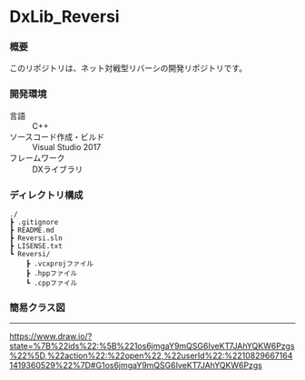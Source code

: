 # DxLib_Reversi
### 概要
このリポジトリは、ネット対戦型リバーシの開発リポジトリです。     
     
### 開発環境     
<dl>
    <dt>言語</dt>
    <dd>C++</dd>    
    <dt>ソースコード作成・ビルド</dt>
    <dd>Visual Studio 2017</dd>    
    <dt>フレームワーク</dt>
    <dd>DXライブラリ</dd>    
</dl>

### ディレクトリ構成     
    ./
    ┣ .gitignore
    ┣ README.md
    ┣ Reversi.sln
    ┣ LISENSE.txt
    ┗ Reversi/
        ┣ .vcxprojファイル
        ┣ .hppファイル
        ┗ .cppファイル

### 簡易クラス図
*****
https://www.draw.io/?state=%7B%22ids%22:%5B%221os6jmgaY9mQSG6IveKT7JAhYQKW6Pzgs%22%5D,%22action%22:%22open%22,%22userId%22:%22108296671641419360529%22%7D#G1os6jmgaY9mQSG6IveKT7JAhYQKW6Pzgs
